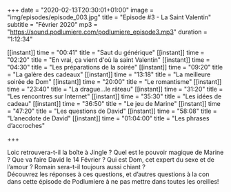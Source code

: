 +++
date = "2020-02-13T20:30:01+01:00"
image = "img/episodes/episode_003.jpg"
title = "Episode #3 - La Saint Valentin"
subtitle = "Février 2020"
mp3 = "https://sound.podlumiere.com/podlumiere_episode3.mp3"
duration = "1:12:34"

[[instant]]
    time = "00:41"
    title = "Saut du générique"
[[instant]]
    time = "02:20"
    title = "En vrai, ça vient d'où la saint Valentin"
[[instant]]
    time = "04:30"
    title = "Les préparations de la soirée"
[[instant]]
    time = "09:20"
    title = "La galère des cadeaux"
[[instant]]
    time = "13:18"
    title = "La meilleure soirée de Dom"
[[instant]]
    time = "20:00"
    title = "Le romantisme"
[[instant]]
    time = "23:40"
    title = "La drague...le râteau"
[[instant]]
    time = "31:20"
    title = "Les rencontres sur Internet"
[[instant]]
    time = "35:30"
    title = "Les idées de cadeau"
[[instant]]
    time = "36:50"
    title = "Le jeu de Marine"
[[instant]]
    time = "47:20"
    title = "Les questions de David"
[[instant]]
    time = "58:08"
    title = "L’anecdote de David"
[[instant]]
    time = "01:04:00"
    title = "Les phrases d’accroches"

+++

Loic retrouvera-t-il la boîte à Jingle ? Quel est le pouvoir magique de Marine ? Que va faire David le 14 Février ? Qui est Dom, cet expert du sexe et de l’amour ? Romain sera-t-il toujours aussi chiant ?  
Découvrez les réponses à ces questions, et d’autres questions à la con dans cette épisode de Podlumiere à ne pas mettre dans toutes les oreilles!

